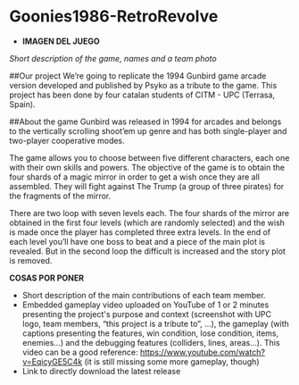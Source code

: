 # Goonies1986-RetroRevolve

* **IMAGEN DEL JUEGO**

*Short description of the game, names and a team photo*

##Our project
We’re going to replicate the 1994 Gunbird game arcade version developed and published by Psyko as a tribute to the game. This project has been done by four catalan students of CITM - UPC (Terrasa, Spain).

##About the game
Gunbird was released in 1994 for arcades and belongs to the vertically scrolling shoot’em up genre and has both single-player and two-player cooperative modes.

The game allows you to choose between five different characters, each one with their own skills and powers. The objective of the game is to obtain the four shards of a magic mirror in order to get a wish once they are all assembled. They will fight against The Trump (a group of three pirates) for the fragments of the mirror.

There are two loop with seven levels each. The four shards of the mirror are obtained in the first four levels (which are randomly selected) and the wish is made once the player has completed three extra levels. In the end of each level you’ll have one boss to beat and a piece of the main plot is revealed. But in the second loop the difficult is increased and the story plot is removed.




**COSAS POR PONER**

- Short description of the main contributions of each team member.
- Embedded gameplay video uploaded on YouTube of 1 or 2 minutes presenting the project's purpose
and context (screenshot with UPC logo, team members, “this project is a tribute to”, …), the gameplay
(with captions presenting the features, win condition, lose condition, items, enemies…) and the
debugging features (colliders, lines, areas…).
This video can be a good reference: https://www.youtube.com/watch?v=EqicyGE5C4k (it is still missing
some more gameplay, though)
- Link to directly download the latest release
